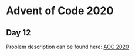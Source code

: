 # Advent of Code 2020

## Day 12

Problem description can be found here: [AOC 2020](https://adventofcode.com/2020/day/12)
